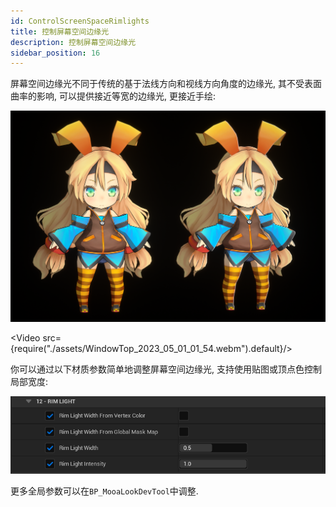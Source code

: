 ```yaml
---
id: ControlScreenSpaceRimlights
title: 控制屏幕空间边缘光
description: 控制屏幕空间边缘光
sidebar_position: 16
---
```


屏幕空间边缘光不同于传统的基于法线方向和视线方向角度的边缘光, 其不受表面曲率的影响, 可以提供接近等宽的边缘光, 更接近手绘:

![image-20230501015550005](./assets/image-20230501015550005.png)

<Video src={require("./assets/WindowTop_2023_05_01_01_54.webm").default}/>

你可以通过以下材质参数简单地调整屏幕空间边缘光, 支持使用贴图或顶点色控制局部宽度:

![image-20240810135943329](./assets/image-20240810135943329.png)


更多全局参数可以在`BP_MooaLookDevTool`中调整.
